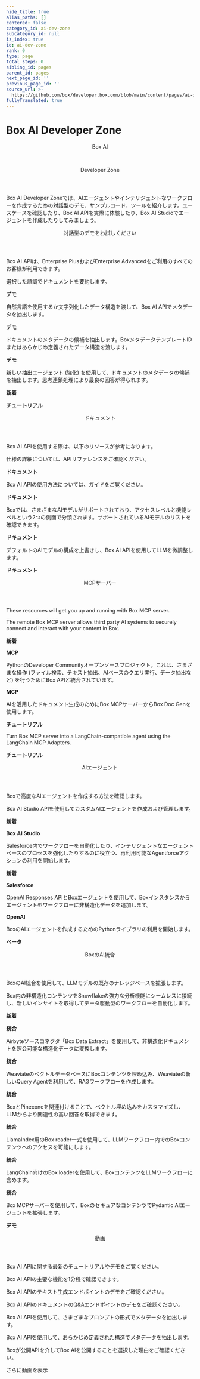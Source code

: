 ```yaml
---
hide_title: true
alias_paths: []
centered: false
category_id: ai-dev-zone
subcategory_id: null
is_index: true
id: ai-dev-zone
rank: 0
type: page
total_steps: 0
sibling_id: pages
parent_id: pages
next_page_id: ''
previous_page_id: ''
source_url: >-
  https://github.com/box/developer.box.com/blob/main/content/pages/ai-dev-zone/index.md
fullyTranslated: true
---
```

# Box AI Developer Zone

<Centered wide id="ai-developer-zone">

<HeroImage type="AiDevZone" imageWidth="600" imageHeight="400">

<Header>

Box AI

</br>

Developer Zone

</Header>

Box AI Developer Zoneでは、AIエージェントやインテリジェントなワークフローを作成するための対話型のデモ、サンプルコード、ツールを紹介します。ユースケースを確認したり、Box AI APIを実際に体験したり、Box AI Studioでエージェントを作成したりしてみましょう。

</HeroImage>

</Centered>

<Centered mid>

<Header centered>

対話型のデモをお試しください

</Header>

Box AI APIは、Enterprise PlusおよびEnterprise Advancedをご利用のすべてのお客様が利用できます。

<TileGrid rows="4">

<Tile type="ai" title="要約を取得する" href="/ai-dev-zone-summary">

選択した語調でドキュメントを要約します。

<strong style="background-color: #e8e8e8">

デモ

</strong>

</Tile>

<Tile type="ai" title="ファイルからメタデータを抽出する (自由形式)" href="/ai-dev-zone-metadata">

自然言語を使用するか文字列化したデータ構造を渡して、Box AI APIでメタデータを抽出します。

<strong style="background-color: #e8e8e8">

デモ

</strong>

</Tile>

<Tile type="ai" title="ファイルからメタデータを抽出する (構造化)" href="/ai-dev-zone-metadata-structured">

ドキュメントのメタデータの候補を抽出します。BoxメタデータテンプレートIDまたはあらかじめ定義されたデータ構造を渡します。

<strong style="background-color: #e8e8e8">

デモ

</strong>

</Tile>

<Tile type="ai" title="Box AI抽出エージェント (強化) を使用する" href="https://medium.com/box-developer-blog/box-ai-enhanced-extract-agent-a-developers-guide-41eb59b2cc54">

新しい抽出エージェント (強化) を使用して、ドキュメントのメタデータの候補を抽出します。思考連鎖処理により最良の回答が得られます。

<div>

<strong style="background-color: #92e0c0">

新着

</strong>

<strong style="background-color: #e8e8e8">

チュートリアル

</strong>

</div>

</Tile>

</TileGrid>

</Centered>

<Centered mid>

<Header>

ドキュメント

</Header>

<p style="text-align: left; margin-left: 0;">

Box AI APIを使用する際は、以下のリソースが参考になります。

</p>

<TileGrid rows="4">

<Tile type="code-new" title="Box AI APIリファレンス" href="/reference/resources/ai-response/">

仕様の詳細については、APIリファレンスをご確認ください。

<strong style="background-color: #e8e8e8">

ドキュメント

</strong>

</Tile>

<Tile type="code-new" title="Box AI APIの使い方" href="/guides/box-ai/">

Box AI APIの使用方法については、ガイドをご覧ください。

<strong style="background-color: #e8e8e8">

ドキュメント

</strong>

</Tile>

<Tile type="code-new" title="サポートされているAIモデル" href="/guides/box-ai/supported-models/">

Boxでは、さまざまなAIモデルがサポートされており、アクセスレベルと機能レベルという2つの側面で分類されます。サポートされているAIモデルのリストを確認できます。

<strong style="background-color: #e8e8e8">

ドキュメント

</strong>

</Tile>

<Tile type="code-new" title="AIモデルの構成の上書き" href="/guides/box-ai/ai-agents/ai-agent-overrides/">

デフォルトのAIモデルの構成を上書きし、Box AI APIを使用してLLMを微調整します。

<strong style="background-color: #e8e8e8">

ドキュメント

</strong>

</Tile>

</TileGrid>

</Centered>

<Centered mid>

<Header>

MCPサーバー

</Header>

<p style="text-align: left; margin-left: 0;">

These resources will get you up and running with Box MCP server.

</p>

<TileGrid rows="4">

<Tile type="mcp" title="Remote Box MCP server" href="/guides/box-mcp/remote">

The remote Box MCP server allows third party AI systems to securely connect and interact with your content in Box.

<div>

<strong style="background-color: #92e0c0">

新着

</strong>

<strong style="background-color: #e8e8e8">

MCP

</strong>

</div>

</Tile>

<Tile type="mcp" title="Self-hosted Box MCP server" href="/guides/box-mcp/self-hosted">

PythonのDeveloper Communityオープンソースプロジェクト。これは、さまざまな操作 (ファイル検索、テキスト抽出、AIベースのクエリ実行、データ抽出など) を行うためにBox APIと統合されています。

<strong style="background-color: #e8e8e8">

MCP

</strong>

</Tile>

<Tile type="mcp" title="Box MCPサーバーとPydantic AI" href="https://medium.com/box-developer-blog/building-ai-powered-document-generation-with-box-mcp-and-pydantic-ai-48775b18ae32">

AIを活用したドキュメント生成のためにBox MCPサーバーからBox Doc Genを使用します。

<div>

<strong style="background-color: #e8e8e8">

チュートリアル

</strong>

</div>

</Tile>

<Tile type="mcp" title="Box MCP server and LangChain MCP Adapters" href="https://medium.com/box-developer-blog/using-an-existing-mcp-server-with-langchain-mcp-adapters-94cdd4af6d1b">

Turn Box MCP server into a LangChain-compatible agent using the LangChain MCP Adapters.

<div>

<strong style="background-color: #e8e8e8">

チュートリアル

</strong>

</div>

</Tile>

</TileGrid>

</Centered>

<Centered mid>

<Header>

AIエージェント

</Header>

<p style="text-align: left; margin-left: 0;">

Boxで高度なAIエージェントを作成する方法を確認します。

</p>

<TileGrid rows="4">

<Tile type="model" title="Box AI Studio APIを使用したエージェントの管理" href="guides/ai-studio/getting-started-ai-studio/">

Box AI Studio APIを使用してカスタムAIエージェントを作成および管理します。

<div>

<strong style="background-color: #92e0c0">

新着

</strong>

<strong style="background-color: #e8e8e8">

Box AI Studio

</strong>

</div>

</Tile>

<Tile type="model" title="Box for Agentforce拡張パッケージ" href="/guides/tooling/salesforce-toolkit/box-agentforce-package/">

Salesforce内でワークフローを自動化したり、インテリジェントなエージェントベースのプロセスを強化したりするのに役立つ、再利用可能なAgentforceアクションの利用を開始します。

<div>

<strong style="background-color: #92e0c0">

新着

</strong>

<strong style="background-color: #e8e8e8">

Salesforce

</strong>

</div>

</Tile>

<Tile type="model" title="BoxとOpenAIを使用したマルチエージェントワークフロー" href="https://medium.com/box-developer-blog/building-multi-agent-workflows-with-openais-new-sdk-and-box-3e3c81cf4715">

OpenAI Responses APIとBoxエージェントを使用して、Boxインスタンスからエージェント型ワークフローに非構造化データを追加します。

<div>

<strong style="background-color: #e8e8e8">

OpenAI

</strong>

</div>

</Tile>

<Tile type="model" title="Box AI Agents Toolkit" href="https://pypi.org/project/box-ai-agents-toolkit/">

BoxのAIエージェントを作成するためのPythonライブラリの利用を開始します。

<strong style="background-color: #e8e8e8">

ベータ

</strong>

</Tile>

</TileGrid>

</Centered>

<Centered mid>

<Header>

BoxのAI統合

</Header>

<p style="text-align: left; margin-left: 0;">

BoxのAI統合を使用して、LLMモデルの既存のナレッジベースを拡張します。

</p>

<TileGrid rows="4">

<Tile type="box-brown" title="Openflow Connector for Box" href="https://docs.snowflake.com/en/user-guide/data-integration/openflow/connectors/box/setup">

Box内の非構造化コンテンツをSnowflakeの強力な分析機能にシームレスに接続し、新しいインサイトを取得してデータ駆動型のワークフローを自動化します。

<div>

<strong style="background-color: #92e0c0">

新着

</strong>

<strong style="background-color: #e8e8e8">

統合

</strong>

</div>

</Tile>

<Tile type="box-brown" title="Airbyte" href="https://github.com/box-community/airbyte/blob/barduinor/source-box-devrel/docs/integrations/sources/box-data-extract.md">

Airbyteソースコネクタ「Box Data Extract」を使用して、非構造化ドキュメントを照会可能な構造化データに変換します。

<div>

<strong style="background-color: #e8e8e8">

統合

</strong>

</div>

</Tile>

<Tile type="box-brown" title="Weaviate" href="https://medium.com/box-developer-blog/weaviate-box-rag-recipe-with-weaviate-query-agent-1cb41cf9e68b">

WeaviateのベクトルデータベースにBoxコンテンツを埋め込み、Weaviateの新しいQuery Agentを利用して、RAGワークフローを作成します。

<div>

<strong style="background-color: #e8e8e8">

統合

</strong>

</div>

</Tile>

<Tile type="box-brown" title="Pinecone" href="https://medium.com/box-developer-blog/demo-box-pinecone-f03783c412bb">

BoxとPineconeを関連付けることで、ベクトル埋め込みをカスタマイズし、LLMからより関連性の高い回答を取得できます。

<strong style="background-color: #e8e8e8">

統合

</strong>

</Tile>

<Tile type="box-brown" title="LlamaIndex" href="https://github.com/run-llama/llama_index/tree/main/llama-index-integrations/readers/llama-index-readers-box#readme">

LlamaIndex用のBox reader一式を使用して、LLMワークフロー内でのBoxコンテンツへのアクセスを可能にします。

<strong style="background-color: #e8e8e8">

統合

</strong>

</Tile>

<Tile type="box-brown" title="LangChain" href="https://python.langchain.com/docs/integrations/providers/box/">

LangChain向けのBox loaderを使用して、BoxコンテンツをLLMワークフローに含めます。

<strong style="background-color: #e8e8e8">

統合

</strong>

</Tile>

<Tile type="box-brown" title="Pydantic AIとBox MCP" href="https://github.com/box-community/box-mcp-pydantic-ai">

Box MCPサーバーを使用して、BoxのセキュアなコンテンツでPydantic AIエージェントを拡張します。

<div>

<strong style="background-color: #e8e8e8">

デモ

</strong>

</div>

</Tile>

</TileGrid>

</Centered>

<Centered mid>

<Header centered>

動画

</Header>

Box AI APIに関する最新のチュートリアルやデモをご覧ください。

<TileGrid rows="3">

<Tile image="AI-API" title="AI APIの概要" href="https://www.youtube.com/watch?v=amhOj0YRVRQ&list=PLCSEWOlbcUyI2ta24oRr75_4igvMzKJ9q">

Box AI APIの主要な機能を1分程で確認できます。

</Tile>

<Tile image="API-text-gen" title="エンドポイントの概要" href="https://www.youtube.com/watch?v=xxR8aF4r3g8&list=PLCSEWOlbcUyI2ta24oRr75_4igvMzKJ9q">

Box AI APIのテキスト生成エンドポイントのデモをご確認ください。

</Tile>

<Tile image="API-q&a" title="エンドポイントの概要" href="https://www.youtube.com/watch?v=UyKfacz6G9g&list=PLCSEWOlbcUyI2ta24oRr75_4igvMzKJ9q">

Box AI APIのドキュメントのQ&Aエンドポイントのデモをご確認ください。

</Tile>

<Tile image="API-extract" title="エンドポイントの概要" href="https://www.youtube.com/watch?v=fijj0CX67c4&list=PLCSEWOlbcUyI2ta24oRr75_4igvMzKJ9q">

Box AI APIを使用して、さまざまなプロンプトの形式でメタデータを抽出します。

</Tile>

<Tile image="API-extract-structured" title="エンドポイントの概要" href="https://www.youtube.com/watch?v=dU3oo4sHZt0&list=PLCSEWOlbcUyI2ta24oRr75_4igvMzKJ9q">

Box AI APIを使用して、あらかじめ定義された構造でメタデータを抽出します。

</Tile>

<Tile image="API-interview" title="Box CPOのDiego Dugatkinによる説明" href="https://www.youtube.com/watch?v=NA4NiqBdSg4&t=2s">

Boxが公開APIを介してBox AIを公開することを選択した理由をご確認ください。

</Tile>

</TileGrid>

<More secondary to="https://www.youtube.com/playlist?list=PLCSEWOlbcUyIjaK2hCZMk6rSR1jg4r_4H" center>

さらに動画を表示

</More>

</Centered>
